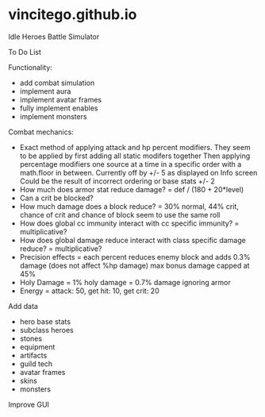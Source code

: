 # vincitego.github.io
Idle Heroes Battle Simulator

To Do List

Functionality:
  - add combat simulation
  - implement aura
  - implement avatar frames
  - fully implement enables
  - implement monsters

Combat mechanics:
  - Exact method of applying attack and hp percent modifiers. 
    They seem to be applied by first adding all static modifers together
    Then applying percentage modifiers one source at a time in a specific order with a math.floor in between.
    Currently off by +/- 5 as displayed on Info screen
    Could be the result of incorrect ordering or base stats +/- 2
  - How much does armor stat reduce damage?
      = def / (180 + 20*level)
  - Can a crit be blocked?
  - How much damage does a block reduce?
      = 30% normal, 44% crit, chance of crit and chance of block seem to use the same roll
  - How does global cc immunity interact with cc specific immunity?
      = multiplicative?
  - How does global damage reduce interact with class specific damage reduce?
      = multiplicative?
  - Precision effects
      = each percent reduces enemy block and adds 0.3% damage (does not affect %hp damage)
        max bonus damage capped at 45%
  - Holy Damage
      = 1% holy damage = 0.7% damage ignoring armor
  - Energy
      = attack: 50, get hit: 10, get crit: 20

Add data
  - hero base stats
  - subclass heroes
  - stones
  - equipment
  - artifacts
  - guild tech
  - avatar frames
  - skins
  - monsters

Improve GUI